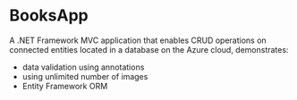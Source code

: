 # BooksApp

A .NET Framework MVC application that enables CRUD operations on connected entities located in a database on the Azure cloud, demonstrates:
- data validation using annotations
- using unlimited number of images
- Entity Framework ORM
